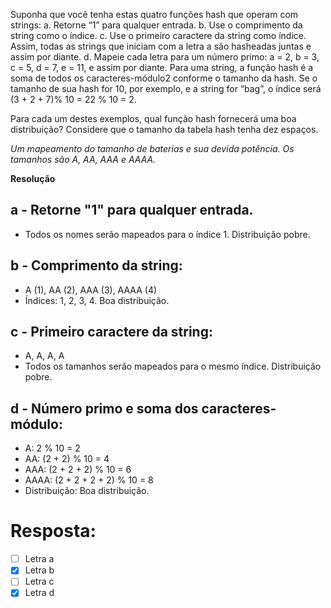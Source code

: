 Suponha que você tenha estas quatro funções hash que operam com strings:
a. Retorne “1” para qualquer entrada.
b. Use o comprimento da string como o índice.
c. Use o primeiro caractere da string como índice. Assim, todas as strings
que iniciam com a letra a são hasheadas juntas e assim por diante.
d. Mapeie cada letra para um número primo: a = 2, b = 3, c = 5, d = 7, e =
11, e assim por diante. Para uma string, a função hash é a soma de todos os caracteres-módulo2 conforme o tamanho da hash. Se o tamanho de sua
hash for 10, por exemplo, e a string for “bag”, o índice será (3 + 2 + 7)% 10 = 22 % 10 = 2.

Para cada um destes exemplos, qual função hash fornecerá uma boa distribuição? Considere que o tamanho da tabela hash tenha dez espaços.

*Um mapeamento do tamanho de baterias e sua devida potência. Os tamanhos são A, AA, AAA e AAAA.*

**Resolução**

## a - Retorne "1" para qualquer entrada.
- Todos os nomes serão mapeados para o índice 1. Distribuição pobre.

## b - Comprimento da string:
- A (1), AA (2), AAA (3), AAAA (4)
- Índices: 1, 2, 3, 4. Boa distribuição.

## c - Primeiro caractere da string:
- A, A, A, A
- Todos os tamanhos serão mapeados para o mesmo índice. Distribuição pobre.

## d - Número primo e soma dos caracteres-módulo:
- A: 2 % 10 = 2
- AA: (2 + 2) % 10 = 4
- AAA: (2 + 2 + 2) % 10 = 6
- AAAA: (2 + 2 + 2 + 2) % 10 = 8
- Distribuição: Boa distribuição.

# **Resposta:**
- [ ] Letra a
- [x] Letra b
- [ ] Letra c
- [x] Letra d